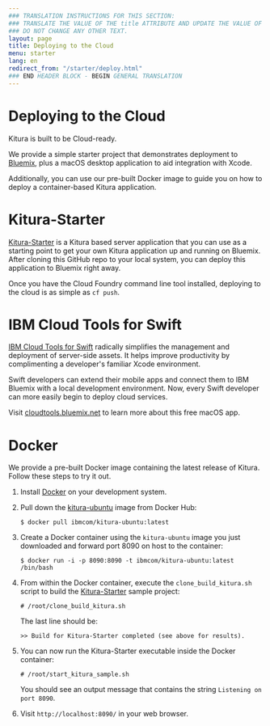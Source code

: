 ```yaml
---
### TRANSLATION INSTRUCTIONS FOR THIS SECTION:
### TRANSLATE THE VALUE OF THE title ATTRIBUTE AND UPDATE THE VALUE OF THE lang ATTRIBUTE. 
### DO NOT CHANGE ANY OTHER TEXT. 
layout: page
title: Deploying to the Cloud
menu: starter
lang: en
redirect_from: "/starter/deploy.html"
### END HEADER BLOCK - BEGIN GENERAL TRANSLATION
---
```


# Deploying to the Cloud

Kitura is built to be Cloud-ready.

We provide a simple starter project that demonstrates deployment to [Bluemix](https://www.bluemix.net), plus a macOS desktop application to aid integration with Xcode.

Additionally, you can use our pre-built Docker image to guide you on how to deploy a container-based Kitura application.

# Kitura-Starter

[Kitura-Starter](https://github.com/IBM-Bluemix/Kitura-Starter) is a Kitura based server application that you can use as a starting point to get your own Kitura application up and running on Bluemix. After cloning this GitHub repo to your local system, you can deploy this application to Bluemix right away.

Once you have the Cloud Foundry command line tool installed, deploying to the cloud is as simple as `cf push`.

# IBM Cloud Tools for Swift

[IBM Cloud Tools for Swift](http://cloudtools.bluemix.net/) radically simplifies the management and deployment of server-side assets. It helps improve productivity by complimenting a developer's familiar Xcode environment.

Swift developers can extend their mobile apps and connect them to IBM Bluemix with a local development environment. Now, every Swift developer can more easily begin to deploy cloud services.

Visit [cloudtools.bluemix.net](http://cloudtools.bluemix.net/) to learn more about this free macOS app.

# Docker

We provide a pre-built Docker image containing the latest release of Kitura.  Follow these steps to try it out.

1. Install [Docker](https://www.docker.com/products/docker) on your development system.

2. Pull down the [kitura-ubuntu](https://hub.docker.com/r/ibmcom/kitura-ubuntu/) image from Docker Hub:

    `$ docker pull ibmcom/kitura-ubuntu:latest`

3. Create a Docker container using the `kitura-ubuntu` image you just downloaded and forward port 8090 on host to the container:

    `$ docker run -i -p 8090:8090 -t ibmcom/kitura-ubuntu:latest /bin/bash`

4. From within the Docker container, execute the `clone_build_kitura.sh` script to build the [Kitura-Starter](https://github.com/IBM-Bluemix/Kitura-Starter) sample project:

    `# /root/clone_build_kitura.sh`

    The last line should be:

    `>> Build for Kitura-Starter completed (see above for results).`

5. You can now run the Kitura-Starter executable inside the Docker container:

    `# /root/start_kitura_sample.sh`

    You should see an output message that contains the string `Listening on port 8090`.

6. Visit `http://localhost:8090/` in your web browser.

